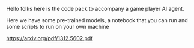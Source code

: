 
Hello folks here is the code pack to accompany a game player AI agent.

Here we have some pre-trained models, a notebook that you can run and some scripts to run on your own machine

https://arxiv.org/pdf/1312.5602.pdf  


